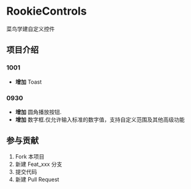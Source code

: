 
# RookieControls
菜鸟学建自定义控件

## 项目介绍

### 1001
- **增加** Toast

### 0930
- **增加** 圆角播放按钮.
- **增加** 数字框.仅允许输入标准的数字值，支持自定义范围及其他高级功能




## 参与贡献

1. Fork 本项目
2. 新建 Feat_xxx 分支
3. 提交代码
4. 新建 Pull Request 
